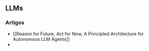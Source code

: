 ## LLMs
### Artigos
* [[Reason for Future, Act for Now, A Principled Architecture for Autonomous LLM Agents]]
* 